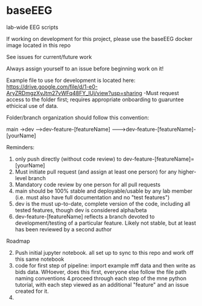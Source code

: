 # baseEEG
lab-wide EEG scripts

If working on development for this project, please use the baseEEG docker image located in this repo

See issues for current/future work

Always assign yourself to an issue before beginning work on it!

Example file to use for development is located here: https://drive.google.com/file/d/1-e0-AryZRDmgzXyJtm27vWFq48FY_lUj/view?usp=sharing
-Must request access to the folder first; requires appropriate onboarding to guaruntee ethicical use of data.

Folder/branch organization should follow this convention:

main
->dev
-->dev-feature-[featureName]
--->dev-feature-[featureName]-[yourName]

Reminders:

1. only push directly (without code review) to dev-feature-[featureName]=[yourName]
2. Must initiate pull request (and assign at least one person) for any higher-level branch
3. Mandatory code review by one person for all pull requests 
4. main should be 100% stable and deployable/usable by any lab member (i.e. must also have full documentation and no "test features")
5. dev is the must up-to-date, complete version of the code, including all tested features, though dev is considered alpha/beta
6. dev-feature-[featureName] reflects a branch devoted to development/testing of a particular feature. Likely not stable, but at least has been reviewed by a second author



Roadmap

2. Push initial jupyter notebook. all set up to sync to this repo and work off this same notebook
3. code for first step of pipeline: import example mff data and then write as bids data. WHoever, does this first, everyone else follow the file path naming conventions
4.proceed through each step of the mne python tutorial, with each step viewed as an additional "feature" and an issue created for it.
5.

